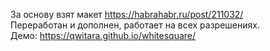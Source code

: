 За основу взят макет https://habrahabr.ru/post/211032/ <br>
Переработан и дополнен, работает на всех разрешениях. <br>
Демо: https://qwitara.github.io/whitesquare/
